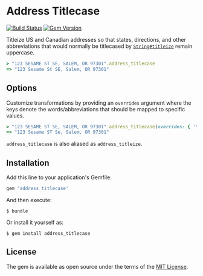 # Address Titlecase

[![Build Status](https://travis-ci.com/juliannaroen/address_titlecase.svg?token=GqtPi1VKmx9gqq9JuxSW&branch=master)](https://travis-ci.com/juliannaroen/address_titlecase)
[![Gem Version](https://badge.fury.io/rb/address_titlecase.svg)](https://badge.fury.io/rb/address_titlecase)

Titleize US and Canadian addresses so that states, directions, and other abbreviations that would normally be titlecased by [`String#titleize`](https://apidock.com/rails/String/titleize) remain uppercase.

```ruby
> "123 SESAME ST SE, SALEM, OR 97301".address_titlecase
=> "123 Sesame St SE, Salem, OR 97301"
```

## Options

Customize transformations by providing an `overrides` argument where the keys denote the words/abbreviations that should be mapped to specific values.

```ruby
> "123 SESAME ST SE, SALEM, OR 97301".address_titlecase(overrides: { 'ST' => 'ST', 'SE' => 'Se' })
=> "123 Sesame ST Se, Salem, OR 97301"
```

`address_titlecase` is also aliased as `address_titleize`.

## Installation

Add this line to your application's Gemfile:

```ruby
gem 'address_titlecase'
```

And then execute:

    $ bundle

Or install it yourself as:

    $ gem install address_titlecase

## License

The gem is available as open source under the terms of the [MIT License](https://opensource.org/licenses/MIT).
